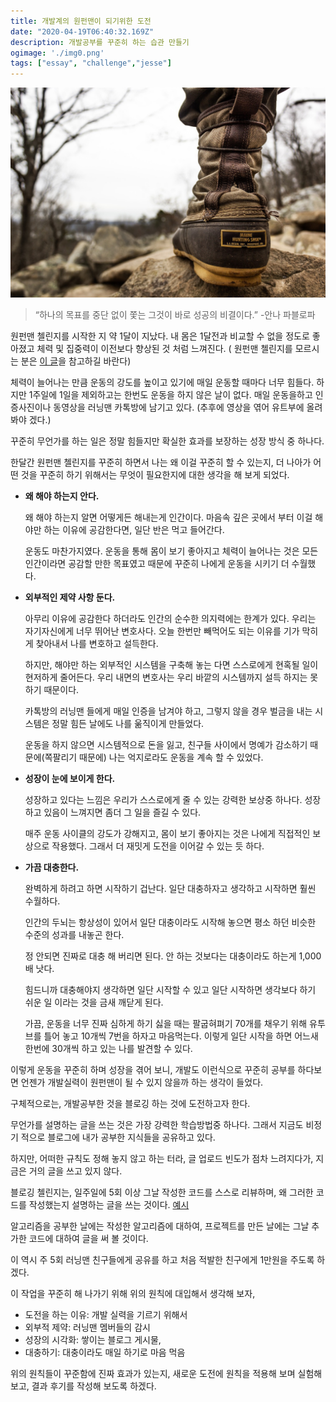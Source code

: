 ```yaml
---
title: 개발계의 원펀맨이 되기위한 도전 
date: "2020-04-19T06:40:32.169Z"
description: 개발공부를 꾸준히 하는 습관 만들기
ogimage: './img0.png'
tags: ["essay", "challenge","jesse"]
---
```



![thumbnail](./img0.png)
>“하나의 목표를 중단 없이 쫓는 그것이 바로 성공의 비결이다.” -안나 파블로파


원펀맨 첼린지를 시작한 지 약 1달이 지났다. 내 몸은 1달전과 비교할 수 없을 정도로 좋아졌고 체력 및 집중력이 이전보다 향상된 것 처럼 느껴진다. (
원펀맨 첼린지를 모르시는 분은 [이 글](https://www.learningman.co/onepuchmanchallenge/)을 참고하길 바란다)

체력이 늘어나는 만큼 운동의 강도를 높이고 있기에 매일 운동할 때마다 너무 힘들다. 하지만 1주일에 1일을 제외하고는 한번도 운동을 하지 않은 날이 없다. 매일 운동을하고 인증사진이나 동영상을 러닝맨 카톡방에 남기고 있다. (추후에 영상을 엮어 유트부에 올려봐야 겠다.)

꾸준히 무언가를 하는 일은 정말 힘들지만 확실한 효과를 보장하는 성장 방식 중 하나다. 

한달간 원펀맨 첼린지를 꾸준히 하면서 나는 왜 이걸 꾸준히 할 수 있는지, 더 나아가 어떤 것을 꾸준히 하기 위해서는 무엇이 필요한지에 대한 생각을 해 보게 되었다. 

- **왜 해야 하는지 안다.**
    
    왜 해야 하는지 알면 어떻게든 해내는게 인간이다. 마음속 깊은 곳에서 부터 이걸 해야만 하는 이유에 공감한다면, 일단 반은 먹고 들어간다.

    운동도 마찬가지였다. 운동을 통해 몸이 보기 좋아지고 체력이 늘어나는 것은 모든 인간이라면 공감할 만한 목표였고 때문에 꾸준히 나에게 운동을 시키기 더 수월했다.
    
- **외부적인 제약 사항 둔다.** 

    아무리 이유에 공감한다 하더라도 인간의 순수한 의지력에는 한계가 있다. 우리는 자기자신에게 너무 뛰어난 변호사다. 오늘 한번만 빼먹어도 되는 이유를 기가 막히게 찾아내서 나를 변호하고 설득한다. 

    하지만, 해야만 하는 외부적인 시스템을 구축해 놓는 다면 스스로에게 현혹될 일이 현저하게 줄어든다. 우리 내면의 변호사는 우리 바깥의 시스템까지 설득 하지는 못하기 때문이다. 

    카톡방의 러닝맨 들에게 매일 인증을 남겨야 하고, 그렇지 않을 경우 벌금을 내는 시스템은 정말 힘든 날에도 나를 욺직이게 만들었다. 

    운동을 하지 않으면 시스템적으로 돈을 잃고, 친구들 사이에서 명예가 감소하기 때문에(쪽팔리기 때문에) 나는 억지로라도 운동을 계속 할 수 있었다. 

- **성장이 눈에 보이게 한다.**  

    성장하고 있다는 느낌은 우리가 스스로에게 줄 수 있는 강력한 보상중 하나다. 성장하고 있음이 느껴지면 좀더 그 일을 즐길 수 있다. 

    매주 운동 사이클의 강도가 강해지고, 몸이 보기 좋아지는 것은 나에게 직접적인 보상으로 작용했다. 그래서 더 재밋게 도전을 이어갈 수 있는 듯 하다.

- **가끔 대충한다.**

    완벽하게 하려고 하면 시작하기 겁난다. 일단 대충하자고 생각하고 시작하면 훨씬 수월하다. 

    인간의 두뇌는 항상성이 있어서 일단 대충이라도 시작해 놓으면 평소 하던 비슷한 수준의 성과를 내놓곤 한다. 

    정 안되면 진짜로 대충 해 버리면 된다. 안 하는 것보다는 대충이라도 하는게 1,000배 낫다. 
    
    힘드니까 대충해야지 생각하면 일단 시작할 수 있고 일단 시작하면 생각보다 하기 쉬운 일 이라는 것을 금새 깨닫게 된다. 

    가끔, 운동을 너무 진짜 심하게 하기 싫을 때는 팔굽혀펴기 70개를 채우기 위해 유투브를 틀어 놓고 10개씩 7번을 하자고 마음먹는다. 이렇게 일단 시작을 하면 어느새 한번에 30개씩 하고 있는 나를 발견할 수 있다.


이렇게 운동을 꾸준히 하며 성장을 겪어 보니, 개발도 이런식으로 꾸준히 공부를 하다보면 언젠가 개발실력이 원펀맨이 될 수 있지 않을까 하는 생각이 들었다. 

구체적으로는, 개발공부한 것을 블로깅 하는 것에 도전하고자 한다. 

무언가를 설명하는 글을 쓰는 것은 가장 강력한 학습방법중 하나다. 그래서 지금도 비정기 적으로 블로그에 내가 공부한 지식들을 공유하고 있다. 

하지만, 어떠한 규칙도 정해 놓지 않고 하는 터라, 글 업로드 빈도가 점차 느려지다가, 지금은 거의 글을 쓰고 있지 않다. 

블로깅 첼린지는, 일주일에 5회 이상 그날 작성한 코드를 스스로 리뷰하며, 왜 그러한 코드를 작성했는지 설명하는 글을 쓰는 것이다. [예시](https://www.hamadevelop.me/dailyblogging1/)

알고리즘을 공부한 날에는 작성한 알고리즘에 대하여, 프로젝트를 만든 날에는 그날 추가한 코드에 대하여 글을 써 볼 것이다. 

이 역시 주 5회 러닝맨 친구들에게 공유를 하고 처음 적발한 친구에게 1만원을 주도록 하겠다. 

이 작업을 꾸준히 해 나가기 위해 위의 원칙에 대입해서 생각해 보자, 

- 도전을 하는 이유: 개발 실력을 기르기 위해서 
- 외부적 제약: 러닝맨 멤버들의 감시
- 성장의 시각화: 쌓이는 블로그 게시물, 
- 대충하기: 대충이라도 매일 하기로 마음 먹음 

위의 원칙들이 꾸준함에 진짜 효과가 있는지, 새로운 도전에 원칙을 적용해 보며 실험해 보고, 결과 후기를 작성해 보도록 하겠다. 















